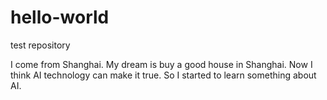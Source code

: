 # hello-world
test repository

I come from Shanghai. 
My dream is buy a good house in Shanghai.
Now I think AI technology can make it true.
So I started to learn something about AI.
